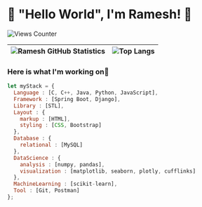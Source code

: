 # 👋 "Hello World", I'm Ramesh! 🙏

![Views Counter](https://komarev.com/ghpvc/?username=ramesh-11&color=brightgreen&style=plastic&label=PROFILE+VIEWS)

| ![Ramesh GitHub Statistics](https://github-readme-stats.vercel.app/api?username=ramesh-11&show_icons=true&bg_color=30,e96443,904e95&title_color=fff&text_color=fff&count_private=true&layout=compact) | ![Top Langs](https://github-readme-stats.vercel.app/api/top-langs/?username=ramesh-11&langs_count=11&layout=compact&bg_color=30,e96443,904e95&title_color=fff&text_color=fff) |
| --- | --- |

### Here is what I'm working on🙂
```js
let myStack = {
  Language : [C, C++, Java, Python, JavaScript],
  Framework : [Spring Boot, Django],
  Library : [STL],
  Layout : {
    markup : [HTML],
    styling : [CSS, Bootstrap]
  },
  Database : {
    relational : [MySQL]
  },
  DataScience : {
    analysis : [numpy, pandas],
    visualization : [matplotlib, seaborn, plotly, cufflinks]
  },
  MachineLearning : [scikit-learn],
  Tool : [Git, Postman]
};
```
<!-- ![Trophies 🏆](https://github-profile-trophy.vercel.app/?username=ramesh-11) -->
<!--
**ramesh-11/ramesh-11** is a ✨ _special_ ✨ repository because its `README.md` (this file) appears on your GitHub profile.

Here are some ideas to get you started:

- 🔭 I’m currently working on ...
- 🌱 I’m currently learning ...
- 👯 I’m looking to collaborate on ...
- 🤔 I’m looking for help with ...
- 💬 Ask me about ...
- 📫 How to reach me: ...
- 😄 Pronouns: ...
- ⚡ Fun fact: ...
-->
